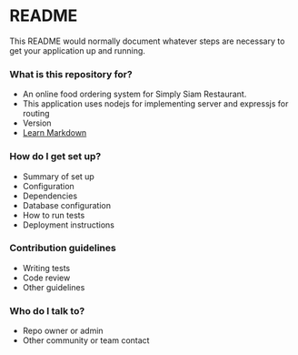 # README #

This README would normally document whatever steps are necessary to get your application up and running.

### What is this repository for? ###

* An online food ordering system for Simply Siam Restaurant.
* This application uses nodejs for implementing server and expressjs for routing
* Version
* [Learn Markdown](https://bitbucket.org/tutorials/markdowndemo)

### How do I get set up? ###

* Summary of set up
* Configuration
* Dependencies
* Database configuration
* How to run tests
* Deployment instructions

### Contribution guidelines ###

* Writing tests
* Code review
* Other guidelines

### Who do I talk to? ###

* Repo owner or admin
* Other community or team contact